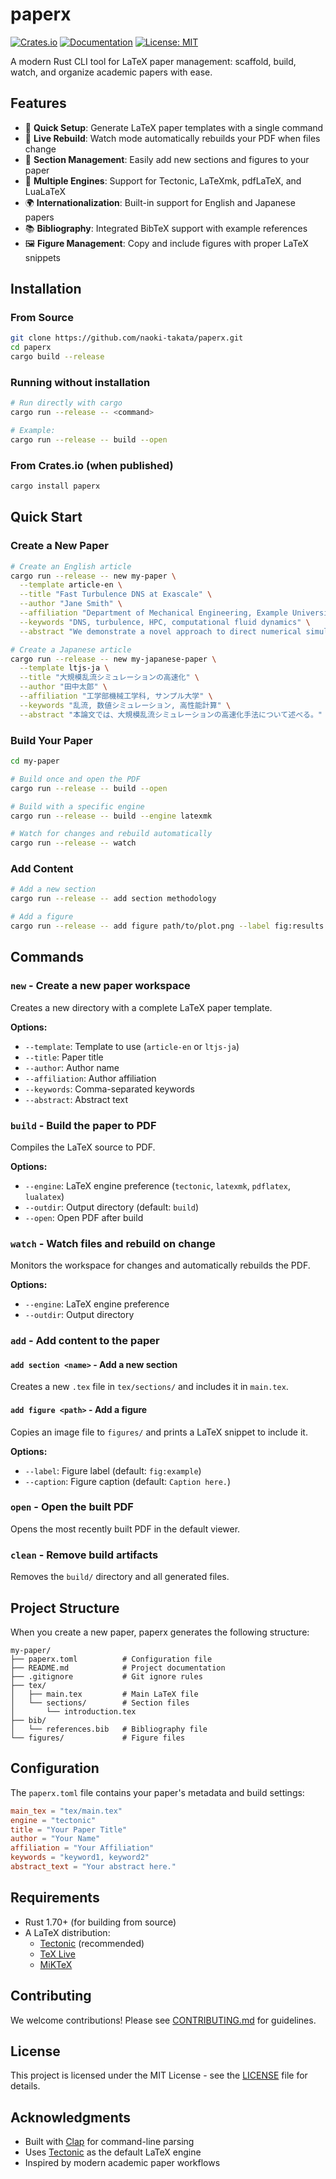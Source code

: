 # paperx

[![Crates.io](https://img.shields.io/crates/v/paperx.svg)](https://crates.io/crates/paperx)
[![Documentation](https://docs.rs/paperx/badge.svg)](https://docs.rs/paperx)
[![License: MIT](https://img.shields.io/badge/License-MIT-yellow.svg)](https://opensource.org/licenses/MIT)

A modern Rust CLI tool for LaTeX paper management: scaffold, build, watch, and organize academic papers with ease.

## Features

- 🚀 **Quick Setup**: Generate LaTeX paper templates with a single command
- 🔄 **Live Rebuild**: Watch mode automatically rebuilds your PDF when files change
- 📝 **Section Management**: Easily add new sections and figures to your paper
- 🎯 **Multiple Engines**: Support for Tectonic, LaTeXmk, pdfLaTeX, and LuaLaTeX
- 🌍 **Internationalization**: Built-in support for English and Japanese papers
- 📚 **Bibliography**: Integrated BibTeX support with example references
- 🖼️ **Figure Management**: Copy and include figures with proper LaTeX snippets

## Installation

### From Source

```bash
git clone https://github.com/naoki-takata/paperx.git
cd paperx
cargo build --release
```

### Running without installation

```bash
# Run directly with cargo
cargo run --release -- <command>

# Example:
cargo run --release -- build --open
```

### From Crates.io (when published)

```bash
cargo install paperx
```

## Quick Start

### Create a New Paper

```bash
# Create an English article
cargo run --release -- new my-paper \
  --template article-en \
  --title "Fast Turbulence DNS at Exascale" \
  --author "Jane Smith" \
  --affiliation "Department of Mechanical Engineering, Example University" \
  --keywords "DNS, turbulence, HPC, computational fluid dynamics" \
  --abstract "We demonstrate a novel approach to direct numerical simulation of turbulent flows at exascale computing facilities."

# Create a Japanese article
cargo run --release -- new my-japanese-paper \
  --template ltjs-ja \
  --title "大規模乱流シミュレーションの高速化" \
  --author "田中太郎" \
  --affiliation "工学部機械工学科, サンプル大学" \
  --keywords "乱流, 数値シミュレーション, 高性能計算" \
  --abstract "本論文では、大規模乱流シミュレーションの高速化手法について述べる。"
```

### Build Your Paper

```bash
cd my-paper

# Build once and open the PDF
cargo run --release -- build --open

# Build with a specific engine
cargo run --release -- build --engine latexmk

# Watch for changes and rebuild automatically
cargo run --release -- watch
```

### Add Content

```bash
# Add a new section
cargo run --release -- add section methodology

# Add a figure
cargo run --release -- add figure path/to/plot.png --label fig:results --caption "Simulation results showing velocity contours"
```

## Commands

### `new` - Create a new paper workspace

Creates a new directory with a complete LaTeX paper template.

**Options:**
- `--template`: Template to use (`article-en` or `ltjs-ja`)
- `--title`: Paper title
- `--author`: Author name
- `--affiliation`: Author affiliation
- `--keywords`: Comma-separated keywords
- `--abstract`: Abstract text

### `build` - Build the paper to PDF

Compiles the LaTeX source to PDF.

**Options:**
- `--engine`: LaTeX engine preference (`tectonic`, `latexmk`, `pdflatex`, `lualatex`)
- `--outdir`: Output directory (default: `build`)
- `--open`: Open PDF after build

### `watch` - Watch files and rebuild on change

Monitors the workspace for changes and automatically rebuilds the PDF.

**Options:**
- `--engine`: LaTeX engine preference
- `--outdir`: Output directory

### `add` - Add content to the paper

#### `add section <name>` - Add a new section

Creates a new `.tex` file in `tex/sections/` and includes it in `main.tex`.

#### `add figure <path>` - Add a figure

Copies an image file to `figures/` and prints a LaTeX snippet to include it.

**Options:**
- `--label`: Figure label (default: `fig:example`)
- `--caption`: Figure caption (default: `Caption here.`)

### `open` - Open the built PDF

Opens the most recently built PDF in the default viewer.

### `clean` - Remove build artifacts

Removes the `build/` directory and all generated files.

## Project Structure

When you create a new paper, paperx generates the following structure:

```
my-paper/
├── paperx.toml          # Configuration file
├── README.md            # Project documentation
├── .gitignore           # Git ignore rules
├── tex/
│   ├── main.tex         # Main LaTeX file
│   └── sections/        # Section files
│       └── introduction.tex
├── bib/
│   └── references.bib   # Bibliography file
└── figures/             # Figure files
```

## Configuration

The `paperx.toml` file contains your paper's metadata and build settings:

```toml
main_tex = "tex/main.tex"
engine = "tectonic"
title = "Your Paper Title"
author = "Your Name"
affiliation = "Your Affiliation"
keywords = "keyword1, keyword2"
abstract_text = "Your abstract here."
```

## Requirements

- Rust 1.70+ (for building from source)
- A LaTeX distribution:
  - [Tectonic](https://tectonic-typesetting.github.io/) (recommended)
  - [TeX Live](https://www.tug.org/texlive/)
  - [MiKTeX](https://miktex.org/)

## Contributing

We welcome contributions! Please see [CONTRIBUTING.md](CONTRIBUTING.md) for guidelines.

## License

This project is licensed under the MIT License - see the [LICENSE](LICENSE) file for details.

## Acknowledgments

- Built with [Clap](https://github.com/clap-rs/clap) for command-line parsing
- Uses [Tectonic](https://tectonic-typesetting.github.io/) as the default LaTeX engine
- Inspired by modern academic paper workflows